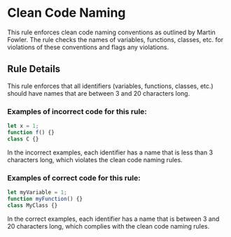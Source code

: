 # Clean Code Naming

This rule enforces clean code naming conventions as outlined by Martin Fowler. The rule checks the names of variables, functions, classes, etc. for violations of these conventions and flags any violations.

## Rule Details

This rule enforces that all identifiers (variables, functions, classes, etc.) should have names that are between 3 and 20 characters long.

### Examples of incorrect code for this rule:

```typescript
let x = 1;
function f() {}
class C {}
```

In the incorrect examples, each identifier has a name that is less than 3 characters long, which violates the clean code naming rules.

### Examples of correct code for this rule:

```typescript
let myVariable = 1;
function myFunction() {}
class MyClass {}
```

In the correct examples, each identifier has a name that is between 3 and 20 characters long, which complies with the clean code naming rules.
```


